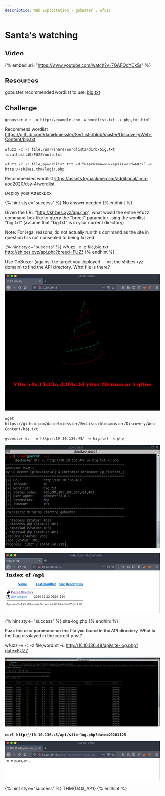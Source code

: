 ```yaml
---
description: Web Exploitation - gobuster ; wfuzz
---
```


# Santa's watching

## Video

{% embed url="https://www.youtube.com/watch?v=7GAFQdYCk5s" %}

## Resources

gobuster recommended wordlist﻿ to use: [big.txt](https://github.com/danielmiessler/SecLists/blob/master/Discovery/Web-Content/big.txt)

## Challenge

`gobuster dir -u http://example.com -w wordlist.txt -x php,txt,html`

Recommend wordlist https://github.com/danielmiessler/SecLists/blob/master/Discovery/Web-Content/big.txt

`wfuzz -c -z file,/usr/share/wordlists/dirb/big.txt localhost:80/FUZZ/note.txt`

`wfuzz -c -z file,mywordlist.txt -d “username=FUZZ&password=FUZZ” -u http://shibes.thm/login.php`

Recommended wordlist https://assets.tryhackme.com/additional/cmn-aoc2020/day-4/wordlist

Deploy your AttackBox 

{% hint style="success" %}
No answer needed
{% endhint %}

Given the URL "http://shibes.xyz/api.php", what would the entire wfuzz command look like to query the "breed" parameter using the wordlist "big.txt" \(assume that "big.txt" is in your current directory\)

Note: For legal reasons, do not actually run this command as the site in question has not consented to being fuzzed!

{% hint style="success" %}
wfuzz -c -z file,big.txt http://shibes.xyz/api.php?breed=FUZZ
{% endhint %}

Use GoBuster \(against the target you deployed -- not the shibes.xyz domain\) to find the API directory. What file is there?

![](../.gitbook/assets/image%20%288%29.png)

`wget https://github.com/danielmiessler/SecLists/blob/master/Discovery/Web-Content/big.txt`

`gobuster dir -u http://10.10.136.48/ -w big.txt -x php`

![](../.gitbook/assets/image%20%2816%29.png)

![](../.gitbook/assets/image.png)

{% hint style="success" %}
site-log.php
{% endhint %}

Fuzz the date parameter on the file you found in the API directory. What is the flag displayed in the correct post?

wfuzz -v -c -z file,wordlist -u http://10.10.136.48/api/site-log.php?date=FUZZ

![](../.gitbook/assets/image%20%2812%29.png)

**`curl http://10.10.136.48/api/site-log.php?date=20201125`**

![](../.gitbook/assets/image%20%2833%29.png)

{% hint style="success" %}
THM{D4t3\_AP1}
{% endhint %}

